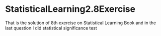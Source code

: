 # StatisticalLearning2.8Exercise
That is the solution of 8th exercise on Statistical Learning Book and in the last question I did statistical significance test 

